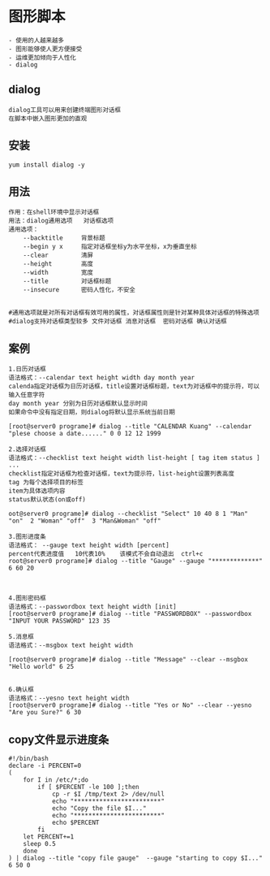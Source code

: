 # 图形脚本
	- 使用的人越来越多
	- 图形能够使人更方便接受
	- 运维更加倾向于人性化
	- dialog

## dialog
	dialog工具可以用来创建终端图形对话框
	在脚本中嵌入图形更加的直观

## 安装
	yum install dialog -y


## 用法
	作用：在shell环境中显示对话框
    用法：dialog通用选项   对话框选项
	通用选项：
		--backtitle		背景标题
		--begin y x 	指定对话框坐标y为水平坐标，x为垂直坐标
		--clear			清屏
		--height		高度
		--width			宽度
		--title			对话框标题
		--insecure		密码人性化，不安全


	#通用选项就是对所有对话框有效可用的属性，对话框属性则是针对某种具体对话框的特殊选项
	#dialog支持对话框类型较多 文件对话框 消息对话框  密码对话框 确认对话框



## 案例
	1.日历对话框
	语法格式：--calendar text height width day month year
	calenda指定对话框为日历对话框，title设置对话框标题，text为对话框中的提示符，可以输入任意字符
	day month year 分别为日历对话框默认显示时间
	如果命令中没有指定日期，则dialog将默认显示系统当前日期
	
	[root@server0 programe]# dialog --title "CALENDAR Kuang" --calendar "plese choose a date......" 0 0 12 12 1999

	2.选择对话框
	语法格式：--checklist text height width list-height [ tag item status ] ...
	checklist指定对话框为检查对话框，text为提示符，list-height设置列表高度
	tag 为每个选择项目的标签
	item为具体选项内容
	status默认状态(on或off)

	oot@server0 programe]# dialog --checklist "Select" 10 40 8 1 "Man" "on"  2 "Woman" "off"  3 "Man&Woman" "off"

	3.图形进度条
	语法格式： --gauge text height width [percent]
	percent代表进度值   10代表10%    该模式不会自动退出  ctrl+c
	root@server0 programe]# dialog --title "Gauge" --gauge "*************"  6 60 20



	4.图形密码框
	语法格式：--passwordbox text height width [init]
	[root@server0 programe]# dialog --title "PASSWORDBOX" --passwordbox "INPUT YOUR PASSWORD" 123 35

	5.消息框
	语法格式：--msgbox text height width
	
	[root@server0 programe]# dialog --title "Message" --clear --msgbox "Hello world" 6 25

	
	6.确认框
	语法格式：--yesno text height width
	[root@server0 programe]# dialog --title "Yes or No" --clear --yesno "Are you Sure?" 6 30	







## copy文件显示进度条
	#!/bin/bash
	declare -i PERCENT=0
	(
	    for I in /etc/*;do
	        if [ $PERCENT -le 100 ];then
	            cp -r $I /tmp/text 2> /dev/null
	            echo "************************"
	            echo "Copy the file $I..."
	            echo "************************"
	            echo $PERCENT
	        fi
	    let PERCENT+=1
	    sleep 0.5
	    done 
	) | dialog --title "copy file gauge"  --gauge "starting to copy $I..." 6 50 0
